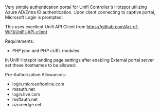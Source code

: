 Very simple authentication portal for Unifi Controller's Hotspot utilizing Azure AD/Entra ID authentication.
Upon client connecting to captive portal, Microsoft Login is prompted.

This uses excellent Unifi API Client from https://github.com/Art-of-WiFi/UniFi-API-client

Requirements:
- PHP json and PHP cURL modules

In Unifi Hotspot landing page settings after enabling External portal server set these hostnames to be allowed:

Pre-Authorization Allowances:
- login.microsoftonline.com
- msauth.net
- login.live.com
- msftauth.net
- azureedge.net
